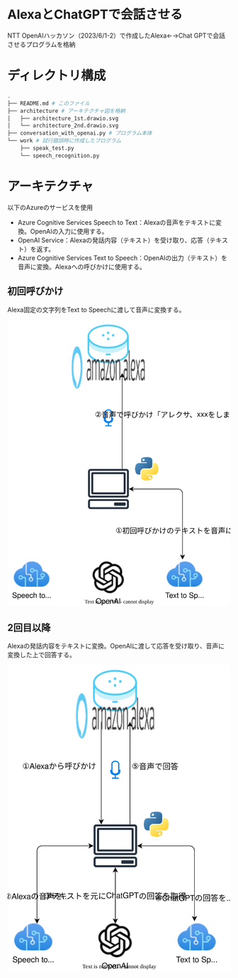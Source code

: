 # AlexaとChatGPTで会話させる
NTT OpenAIハッカソン（2023/6/1-2）で作成したAlexa←→Chat GPTで会話させるプログラムを格納

# ディレクトリ構成

```bash
.
├── README.md # このファイル
├── architecture # アーキテクチャ図を格納
│   ├── architecture_1st.drawio.svg
│   └── architecture_2nd.drawio.svg
├── conversation_with_openai.py # プログラム本体
└── work # 試行錯誤時に作成したプログラム
    ├── speak_test.py
    └── speech_recognition.py
```


# アーキテクチャ
以下のAzureのサービスを使用
* Azure Cognitive Services Speech to Text：Alexaの音声をテキストに変換。OpenAIの入力に使用する。
* OpenAI Service：Alexaの発話内容（テキスト）を受け取り、応答（テキスト）を返す。
* Azure Cognitive Services Text to Speech：OpenAIの出力（テキスト）を音声に変換。Alexaへの呼びかけに使用する。

## 初回呼びかけ
Alexa固定の文字列をText to Speechに渡して音声に変換する。

![初回の呼びかけ](architecture/architecture_1st.drawio.svg)


## 2回目以降
Alexaの発話内容をテキストに変換。OpenAIに渡して応答を受け取り、音声に変換した上で回答する。

![2回目以降](architecture/architecture_2nd.drawio.svg)